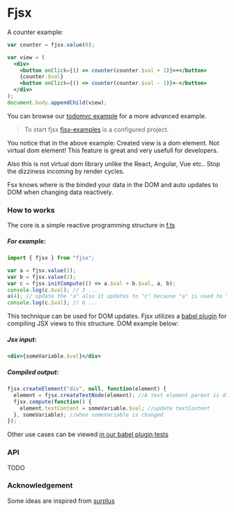 # Fjsx

A counter example:

```jsx
var counter = fjsx.value(0);

var view = (
  <div>
    <button onClick={() => counter(counter.$val + 1)}>+</button>
    {counter.$val}
    <button onClick={() => counter(counter.$val - 1)}>-</button>
  </div>
);
document.body.appendChild(view);
```

You can browse our [todomvc example](./packages/fjsx-examples/examples/todomvc-minimal) for a more advanced example.

> To start fjsx [fjsx-examples](./packages/fjsx-examples) is a configured project.

You notice that in the above example: Created view is a dom element. Not virtual dom element! This feature is great and very usefull for developers.

Also this is not virtual dom library unlike the React, Angular, Vue etc.. Stop the dizziness incoming by render cycles.

Fsx knows where is the binded your data in the DOM and auto updates to DOM when changing data reactively.

### How to works

The core is a simple reactive programming structure in [f.ts](./lib/f.ts)

##### For example:

```js
import { fjsx } from "fjsx";

var a = fjsx.value(1);
var b = fjsx.value(2);
var c = fjsx.initCompute(() => a.$val + b.$val, a, b);
console.log(c.$val); // 3 ...
a(4); // update the "a" also it updates to "c" because "a" is used to "c" computation
console.log(c.$val); // 6 ...
```

This technique can be used for DOM updates. Fjsx utilizes a [babel plugin](./packages/babel-plugin-transform-fjsx) for compiling JSX views to this structure. DOM example below:

##### Jsx input:

```jsx
<div>{someVariable.$val}</div>
```

##### Compiled output:

```js
fjsx.createElement("div", null, function(element) {
  element = fjsx.createTextNode(element); //A text element parent is div
  fjsx.compute(function() {
    element.textContent = someVariable.$val; //update textContent
  }, someVariable); //when someVariable is changed
});
```

Other use cases can be viewed [in our babel plugin tests](./packages/babel-plugin-transform-fjsx/test/fixtures)

### API

TODO

### Acknowledgement

Some ideas are inspired from [surplus](https://github.com/adamhaile/surplus)

```

```
